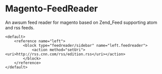 Magento-FeedReader
==================

An awsum feed reader for magento based on Zend_Feed supporting atom and rss
feeds.

    <default>
        <reference name="left">
            <block type="feedreader/sidebar" name="left.feedreader">
                <action method="setUri"><uri>http://rss.cnn.com/rss/edition.rss</uri></action>
            </block>
        </reference>
    </default>
